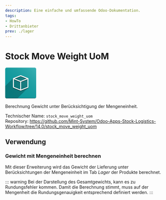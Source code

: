 ```yaml
---
description: Eine einfache und umfassende Odoo-Dokumentation.
tags:
- HowTo
- Drittanbieter
prev: ./lager
---
```

# Stock Move Weight UoM
![icon_oms_box](assets/icon_oms_box.png)

Berechnung Gewicht unter Berücksichtigung der Mengeneinheit.

Technischer Name: `stock_move_weight_uom`\
Repository: <https://github.com/Mint-System/Odoo-Apps-Stock-Logistics-Workflow/tree/14.0/stock_move_weight_uom>

## Verwendung

### Gewicht mit Mengeneinheit berechnen

Mit dieser Erweiterung wird das Gewicht der Lieferung unter Berücksichtungen der Mengeneinheit im Tab *Lager* der Produkte berechnet.

::: warning
Bei der Darstellung des Gesamtgewichts, kann es zu Rundungsfehler kommen. Damit die Berechnung stimmt, muss auf der Mengenheit die Rundungsgenauigkeit entsprechend definiert werden.
:::